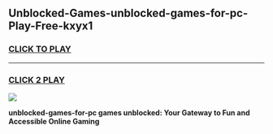 
## Unblocked-Games-unblocked-games-for-pc-Play-Free-kxyx1
<h3>
<a href="https://premium76.site?title=unblocked-games-for-pc&ref=23A">CLICK TO PLAY</a></h3>
<hr>

<h3>
<a href="https://premium76.site?title=unblocked-games-for-pc&ref=23A">CLICK 2 PLAY</a>
  
</h3>

<a href="https://premium76.site?title=unblocked-games-for-pc&ref=23A"><img src="https://clearcache.store/games.png"></a>


**unblocked-games-for-pc games unblocked: Your Gateway to Fun and Accessible Online Gaming**
